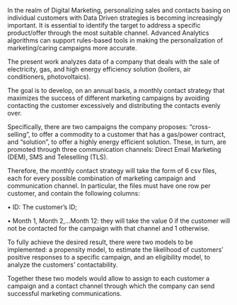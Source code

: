 In the realm of Digital Marketing, personalizing sales and contacts basing on individual customers with Data Driven strategies is becoming increasingly important. It is essential to identify the target to address a specific product/offer through the most suitable channel. Advanced Analytics algorithms can support rules-based tools in making the personalization of marketing/caring campaigns more accurate.

The present work analyzes data of a company that deals with the sale of electricity, gas, and high energy efficiency solution (boilers, air conditioners, photovoltaics).

The goal is to develop, on an annual basis, a monthly contact strategy that maximizes the success of different marketing campaigns by avoiding contacting the customer excessively and distributing the contacts evenly over.

Specifically, there are two campaigns the company proposes: “cross-selling”, to offer a commodity to a customer that has a gas/power contract, and “solution”, to offer a highly energy efficient solution. These, in turn, are promoted through three communication channels: Direct Email Marketing (DEM), SMS and Teleselling (TLS).

Therefore, the monthly contact strategy will take the form of 6 csv files, each for every possible combination of marketing campaign and communication channel. In particular, the files must have one row per customer, and contain the following columns:

• ID: The customer’s ID;

• Month 1, Month 2,...Month 12: they will take the value 0 if the customer will not be contacted
  for the campaign with that channel and 1 otherwise.

To fully achieve the desired result, there were two models to be implemented: a propensity model, to estimate the likelihood of customers’ positive responses to a specific campaign, and an eligibility model, to analyze the customers’ contactability.

Together these two models would allow to assign to each customer a campaign and a contact channel through which the company can send successful marketing communications.
